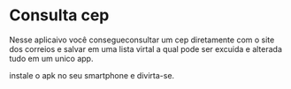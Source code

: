 # Consulta cep
Nesse aplicaivo você consegueconsultar um cep diretamente com o site dos correios e salvar em uma lista virtal a qual pode ser excuida e alterada tudo em um unico app.

instale o apk no seu smartphone e divirta-se.